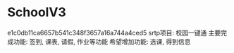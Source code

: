 # SchoolV3
e1c0db11ca6657b541c348f3657a16a744a4ced5
srtp项目: 校园一键通
主要完成功能: 签到, 课表, 请假, 作业等功能
希望增加功能: 选课, 得到信息

